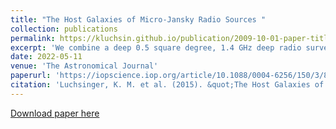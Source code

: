 ```yaml
---
title: "The Host Galaxies of Micro-Jansky Radio Sources "
collection: publications
permalink: https://kluchsin.github.io/publication/2009-10-01-paper-title-number-1
excerpt: 'We combine a deep 0.5 square degree, 1.4 GHz deep radio survey in the Lockman Hole with infrared and optical data in the same field, including the Spitzer Extragalactic Representative Volume Survey (SERVS) and UKIDSS near-infrared surveys, to make the largest study to date of the host galaxies of radio sources with typical radio flux densities ∼ 50 μJy.'
date: 2022-05-11
venue: 'The Astronomical Journal'
paperurl: 'https://iopscience.iop.org/article/10.1088/0004-6256/150/3/87'
citation: 'Luchsinger, K. M. et al. (2015). &quot;The Host Galaxies of Micro-Jansky Radio Sources.&quot; <i>The Astronomical Journal</i>. Volume 150, Issue 3, article id. 87, 11.'
---
```


[Download paper here](https://iopscience.iop.org/article/10.1088/0004-6256/150/3/87/pdf)

